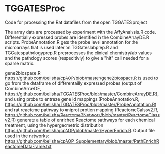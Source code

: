 # TGGATESProc
Code for processing the Rat datafiles from the open TGGATES project

The array data are processed by experiment with the AffyAnalysis.R code. 
Differentially expressed probes are identified in the CombineArrayDE.R scripts.
ProbeAnnotation.R gets the probe level annotation for the microarrays that is used later on
TGGateslabprep.R and TGGatespathologyprep.R preprocesses the clinical chemistry/lab values and the pathology scores (respecitivly) to give a "hit" call needed for a sparse matrix.

gene2biospace.R https://github.com/bellsha/cpAOP/blob/master/gene2biospace.R is used to go from the dataframe of differentailly expressed probes (output of CombineArrayDE, https://github.com/bellsha/TGGATESProc/blob/master/CombineArrayDE.R), and using probe to entreze gene id mappings (ProbeAnnotation.R, https://github.com/bellsha/TGGATESProc/blob/master/ProbeAnnotation.R) and rat reactome pathway to uniprot protien mapping (ReactomeCalssv2.R, https://github.com/bellsha/Reactome2Network/blob/master/ReactomeClassv2.R) generate a table of enriched Reactome pathways for each chemical treatment, using the hypergeometric distribution https://github.com/bellsha/cpAOP/blob/master/HyperEnrich.R. Output file used in the networks: https://github.com/bellsha/cpAOP_Supplementary/blob/master/PathEnrichReactomeDataFrame.txt
